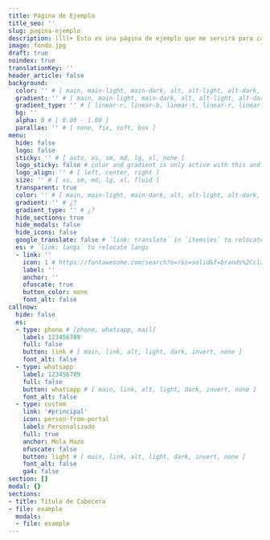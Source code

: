 ```yaml
---
title: Página de Ejemplo
title_seo: ''
slug: pagina-ejemplo
description: llll➤ Ésto es una página de ejemplo que me servirá para copiar y pegar valores ✅ by lorensansol.
image: fondo.jpg
draft: true
noindex: true
translationKey: ''
header_article: false
background:
  color: '' # [ main, main-light, main-dark, alt, alt-light, alt-dark, link, link-light, link-dark, white, light, grey, dark, black ]
  gradient: '' # [ main, main-light, main-dark, alt, alt-light, alt-dark, link, link-light, link-dark, white, light, grey, dark, black ]
  gradient_type: '' # [ linear-r, linear-b, linear-t, linear-r, linear-l, linear-tr, linear-br, linear-tl, linear-bl, circle, circle-alt, radial, radial-alt ]
  bg: ''
  alpha: 0 # [ 0.00 - 1.00 ]
  parallax: '' # [ none, fix, soft, box ]
menu:
  hide: false
  logo: false
  sticky: '' # [ auto, xs, sm, md, lg, xl, none ]
  logo_sticky: false # color and gradient is only active with this and when screen < sticky
  logo_align: '' # [ left, center, right ]
  size: '' # [ xs, sm, md, lg, xl, fluid ]
  transparent: true
  color: '' # [ main, main-light, main-dark, alt, alt-light, alt-dark, link, link-light, link-dark, white, light, grey, dark, black ]
  gradient: '' # ¿?
  gradient_type: '' # ¿?
  hide_sections: true
  hide_modals: false
  hide_icons: false
  google_translate: false # `link: translate` in `items|es` to relocate it
  es: # `link: langs` to relocate langs
  - link: ''
    icon: 1 # https://fontawesome.com/search?o=r&s=solid&f=brands%2Cclassic
    label: ''
    anchor: ''
    ofuscate: true
    button_color: none
    font_alt: false
callnow:
  hide: false
  es:
  - type: phone # [phone, whatsapp, mail]
    label: 123456789
    full: false
    button: link # [ main, link, alt, light, dark, invert, none ]
    font_alt: false
  - type: whatsapp
    label: 123456789
    full: false
    button: whatsapp # [ main, link, alt, light, dark, invert, none ]
    font_alt: false
  - type: custom
    link: '#principal'
    icon: person-from-portal
    label: Personalizado
    full: true
    anchor: Mola Mazo
    ofuscate: false
    button: light # [ main, link, alt, light, dark, invert, none ]
    font_alt: false
    ga4: false
section: []
modal: {}
sections:
- title: Título de Cabecera
- file: example
  modals:
  - file: example
---
```

